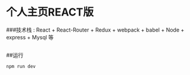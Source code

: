 # 个人主页REACT版
###技术栈 : React + React-Router + Redux + webpack + babel + Node + express + Mysql 等

<img src="https://ganchengyuan1990.github.io/blog/img/react.png" alt="">

##运行
```
npm run dev
```
